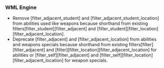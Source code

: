 ### WML Engine
   * Remove [filter_adjacent_student] and [filter_adjacent_student_location] from abilities used like weapons because shorthand from existing filters[filter_student][filter_adjacent] and [filter_student][filter_location][filter_adjacent_location].
   * Deprecate [filter_adjacent] and [filter_adjacent_location] from abilities and weapons specials because shorthand from existing filters[filter][filter_adjacent] and [filter][filter_location][filter_adjacent_location] for abilities or [filter_self][filter_adjacent] and [filter_self][filter_location][filter_adjacent_location] for weapon specials.

